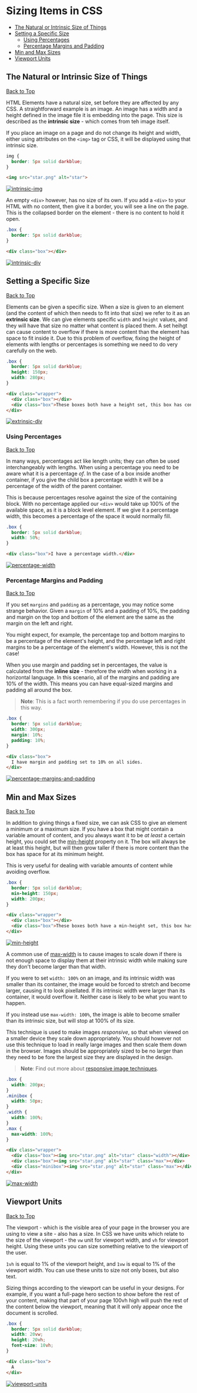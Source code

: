 # Sizing Items in CSS

* [The Natural or Intrinsic Size of Things](#the-natural-or-intrinsic-size-of-things)
* [Setting a Specific Size](#setting-a-specific-size)
    * [Using Percentages](#using-percentages)
    * [Percentage Margins and Padding](#percentage-margins-and-padding)
* [Min and Max Sizes](#min-and-max-sizes)
* [Viewport Units](#viewport-units)

## The Natural or Intrinsic Size of Things
[Back to Top](#sizing-items-in-css)

HTML Elements have a natural size, set before they are affected by any CSS. A straightforward example is an image. An image has a width and a height defined in the image file it is embedding into the page. This size is described as the **intrinsic size** - which comes from teh image itself.

If you place an image on a page and do not change its height and width, either using attributes on the `<img>` tag or CSS, it will be displayed using that intrinsic size.

```css
img {
  border: 5px solid darkblue;
}
```

```html
<img src="star.png" alt="star">
```

[![intrinsic-img](https://user-images.githubusercontent.com/14102723/84414568-ecf8b380-abdf-11ea-98e4-7dcbaec1456c.png)](https://user-images.githubusercontent.com/14102723/84414568-ecf8b380-abdf-11ea-98e4-7dcbaec1456c.png)

An empty `<div>` however, has no size of its own. If you add a `<div>` to your HTML with no content, then give it a border, you will see a line on the page. This is the collapsed border on the element - there is no content to hold it open.

```css
.box {
  border: 5px solid darkblue;
}
```

```html
<div class="box"></div>
```

[![intrinsic-div](https://user-images.githubusercontent.com/14102723/84415077-3cd77a80-abe0-11ea-8bb3-7adb9651edf2.png)](https://user-images.githubusercontent.com/14102723/84415077-3cd77a80-abe0-11ea-8bb3-7adb9651edf2.png)

## Setting a Specific Size
[Back to Top](#sizing-items-in-css)

Elements can be given a specific size. When a size is given to an element (and the content of which then needs to fit into that size) we refer to it as an **extrinsic size**. We can give elements specific `width` and `height` values, and they will have that size no matter what content is placed them. A set heihgt can cause content to overflow if there is more content than the element has space to fit inside it. Due to this problem of overflow, fixing the height of elements with lengths or percentages is something we need to do very carefully on the web.

```css
.box {
  border: 5px solid darkblue;
  height: 150px;
  width: 280px;
}
```

```html
<div class="wrapper">
  <div class="box"></div>
  <div class="box">These boxes both have a height set, this box has content in it which will need more space than the assigned height, and so we get overflow. </div>
</div>
```

[![extrinsic-div](https://user-images.githubusercontent.com/14102723/84415977-8d9ba300-abe1-11ea-8b14-d3cdfe2ab67b.png)](https://user-images.githubusercontent.com/14102723/84415977-8d9ba300-abe1-11ea-8b14-d3cdfe2ab67b.png)

### Using Percentages
[Back to Top](#sizing-items-in-css)

In many ways, percentages act like length units; they can often be used interchangeably with lengths. When using a percentage you need to be aware what it is a percentage *of*. In the case of a box inside another container, if you give the child box a percentage width it will be a percentage of the width of the parent container.

This is because percentages resolve against the size of the containing block. With no percentage applied our `<div>` would take up 100% of the available space, as it is a block level element. If we give it a percentage width, this becomes a percentage of the space it would normally fill.

```css
.box {
  border: 5px solid darkblue;
  width: 50%;
}
```

```html
<div class="box">I have a percentage width.</div>
```

[![percentage-width](https://user-images.githubusercontent.com/14102723/84416297-00a51980-abe2-11ea-9190-29d7a8031a08.png)](https://user-images.githubusercontent.com/14102723/84416297-00a51980-abe2-11ea-9190-29d7a8031a08.png)

### Percentage Margins and Padding
[Back to Top](#sizing-items-in-css)

If you set `margins` and `padding` as a percentage, you may notice some strange behavior. Given a `margin` of 10% and a padding of 10%, the padding and margin on the top and bottom of the element are the same as the margin on the left and right.

You might expect, for example, the percentage top and bottom margins to be a percentage of the element's height, and the percentage left and right margins to be a percentage of the element's width. However, this is not the case!

When you use margin and padding set in percentages, the value is calculated from the **inline size** - therefore the width when working in a horizontal language. In this scenario, all of the margins and padding are 10% of the width. This means you can have equal-sized margins and padding all around the box.

> **Note**: This is a fact worth remembering if you do use percentages in this way.

```css
.box {
  border: 5px solid darkblue;
  width: 300px;
  margin: 10%;
  padding: 10%;
}
```

```html
<div class="box">
  I have margin and padding set to 10% on all sides.
</div>
```

[![percentage-margins-and-padding](https://user-images.githubusercontent.com/14102723/84416903-d9028100-abe2-11ea-9984-eb4e26021ed9.png)](https://user-images.githubusercontent.com/14102723/84416903-d9028100-abe2-11ea-9984-eb4e26021ed9.png)

## Min and Max Sizes
[Back to Top](#sizing-items-in-css)

In addition to giving things a fixed size, we can ask CSS to give an element a minimum or a maximum size. If you have a box that might contain a variable amount of content, and you always want it to be *at least* a certain height, you could set the [min-height](https://developer.mozilla.org/en-US/docs/Web/CSS/min-height) property on it. The box will always be at least this height, but will then grow taller if there is more content than the box has space for at its minimum height.

This is very useful for dealing with variable amounts of content while avoiding overflow.

```css
.box {
  border: 5px solid darkblue;
  min-height: 150px;
  width: 200px;
}
```

```html
<div class="wrapper">
  <div class="box"></div>
  <div class="box">These boxes both have a min-height set, this box has content in it which will need more space than the assigned height, and so it grows from the minimum.</div>
</div>
```

[![min-height](https://user-images.githubusercontent.com/14102723/84417232-529a6f00-abe3-11ea-8b59-d09f38b1a0a7.png)](https://user-images.githubusercontent.com/14102723/84417232-529a6f00-abe3-11ea-8b59-d09f38b1a0a7.png)

A common use of [max-width]() is to cause images to scale down if there is not enough space to display them at their intrinsic width while making sure they don't become larger than that width.

If you were to set `width: 100%` on an image, and its intrinsic width was smaller than its container, the image would be forced to stretch and become larger, causing it to look pixellated. If its intrinsic width were larger than its container, it would overflow it. Neither case is likely to be what you want to happen.

If you instead use `max-width: 100%`, the image is able to become smaller than its intrinsic size, but will stop at 100% of its size.

This technique is used to make images *responsive*, so that when viewed on a smaller device they scale down appropriately. You should however not use this technique to load in really large images and then scale them down in the browser. Images should be appropriately sized to be no larger than they need to be fore the largest size they are displayed in the design.

> **Note**: Find out more about [responsive image techniques](https://developer.mozilla.org/en-US/docs/Learn/HTML/Multimedia_and_embedding/Responsive_images).

```css
.box {
  width: 200px;
}
.minibox {
  width: 50px;
}
.width {
  width: 100%;
}
.max {
  max-width: 100%;
}
```

```html
<div class="wrapper">
  <div class="box"><img src="star.png" alt="star" class="width"></div>
  <div class="box"><img src="star.png" alt="star" class="max"></div>
  <div class="minibox"><img src="star.png" alt="star" class="max"></div>
</div>
```

[![max-width](https://user-images.githubusercontent.com/14102723/84417624-e8ce9500-abe3-11ea-87c7-3446dfe8635d.png)](https://user-images.githubusercontent.com/14102723/84417624-e8ce9500-abe3-11ea-87c7-3446dfe8635d.png)

## Viewport Units
[Back to Top](#sizing-items-in-css)

The viewport - which is the visible area of your page in the browser you are using to view a site - also has a size. In CSS we have units which relate to the size of the viewport - the `vw` unit for viewport width, and `vh` for viewport height. Using these units you can size something relative to the viewport of the user.

`1vh` is equal to 1% of the viewport height, and `1vw` is equal to 1% of the viewport width. You can use these units to size not only boxes, but also text.

Sizing things according to the viewport can be useful in your designs. For example, if you want a full-page hero section to show before the rest of your content, making that part of your page 100vh high will push the rest of the content below the viewport, meaning that it will only appear once the document is scrolled.

```css
.box {
  border: 5px solid darkblue;
  width: 20vw;
  height: 20vh;
  font-size: 10vh;
}
```

```html
<div class="box">
  A
</div>
```

[![viewport-units](https://user-images.githubusercontent.com/14102723/84418952-e40ae080-abe5-11ea-9532-cb20bf83868c.png)](https://user-images.githubusercontent.com/14102723/84418952-e40ae080-abe5-11ea-9532-cb20bf83868c.png)
